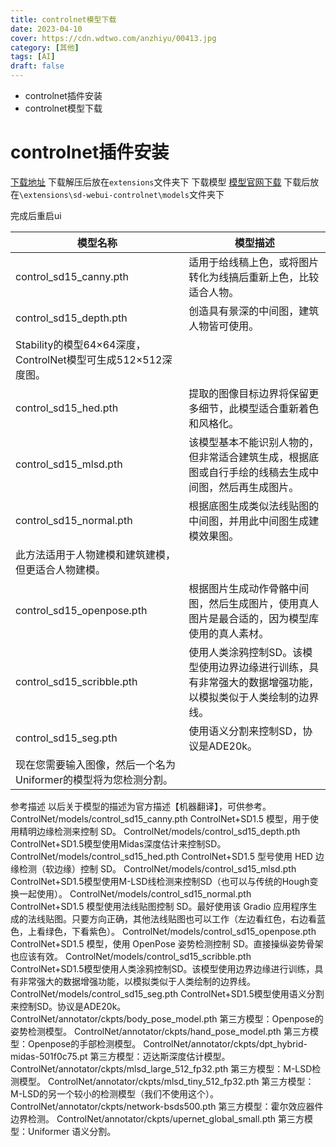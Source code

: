```yaml
---
title: controlnet模型下载
date: 2023-04-10
cover: https://cdn.wdtwo.com/anzhiyu/00413.jpg
category: [其他]
tags: [AI]
draft: false
---
```


- controlnet插件安装
- controlnet模型下载

<!--more-->

# controlnet插件安装

[下载地址](https://github.com/Mikubill/sd-webui-controlnet)
下载解压后放在`extensions`文件夹下
下载模型
[模型官网下载](https://huggingface.co/lllyasviel/ControlNet/tree/main/models)
下载后放在`\extensions\sd-webui-controlnet\models`文件夹下

完成后重启ui



| 模型名称 | 模型描述 |
| ---- | ---- |
| control_sd15_canny.pth | 适用于给线稿上色，或将图片转化为线搞后重新上色，比较适合人物。 |
| control_sd15_depth.pth | 创造具有景深的中间图，建筑人物皆可使用。
Stability的模型64×64深度，ControlNet模型可生成512×512深度图。 |
| control_sd15_hed.pth | 提取的图像目标边界将保留更多细节，此模型适合重新着色和风格化。 |
| control_sd15_mlsd.pth | 该模型基本不能识别人物的，但非常适合建筑生成，根据底图或自行手绘的线稿去生成中间图，然后再生成图片。 |
| control_sd15_normal.pth | 根据底图生成类似法线贴图的中间图，并用此中间图生成建模效果图。
此方法适用于人物建模和建筑建模，但更适合人物建模。 |
| control_sd15_openpose.pth | 根据图片生成动作骨骼中间图，然后生成图片，使用真人图片是最合适的，因为模型库使用的真人素材。 |
| control_sd15_scribble.pth | 使用人类涂鸦控制SD。该模型使用边界边缘进行训练，具有非常强大的数据增强功能，以模拟类似于人类绘制的边界线。 |
| control_sd15_seg.pth | 使用语义分割来控制SD，协议是ADE20k。
现在您需要输入图像，然后一个名为Uniformer的模型将为您检测分割。 |


参考描述
以后关于模型的描述为官方描述【机器翻译】，可供参考。
ControlNet/models/control_sd15_canny.pth
ControlNet+SD1.5 模型，用于使用精明边缘检测来控制 SD。
ControlNet/models/control_sd15_depth.pth
ControlNet+SD1.5模型使用Midas深度估计来控制SD。
ControlNet/models/control_sd15_hed.pth
ControlNet+SD1.5 型号使用 HED 边缘检测（软边缘）控制 SD。
ControlNet/models/control_sd15_mlsd.pth
ControlNet+SD1.5模型使用M-LSD线检测来控制SD（也可以与传统的Hough变换一起使用）。
ControlNet/models/control_sd15_normal.pth
ControlNet+SD1.5 模型使用法线贴图控制 SD。最好使用该 Gradio 应用程序生成的法线贴图。只要方向正确，其他法线贴图也可以工作（左边看红色，右边看蓝色，上看绿色，下看紫色）。
ControlNet/models/control_sd15_openpose.pth
ControlNet+SD1.5 模型，使用 OpenPose 姿势检测控制 SD。直接操纵姿势骨架也应该有效。
ControlNet/models/control_sd15_scribble.pth
ControlNet+SD1.5模型使用人类涂鸦控制SD。该模型使用边界边缘进行训练，具有非常强大的数据增强功能，以模拟类似于人类绘制的边界线。
ControlNet/models/control_sd15_seg.pth
ControlNet+SD1.5模型使用语义分割来控制SD。协议是ADE20k。
ControlNet/annotator/ckpts/body_pose_model.pth
第三方模型：Openpose的姿势检测模型。
ControlNet/annotator/ckpts/hand_pose_model.pth
第三方模型：Openpose的手部检测模型。
ControlNet/annotator/ckpts/dpt_hybrid-midas-501f0c75.pt
第三方模型：迈达斯深度估计模型。
ControlNet/annotator/ckpts/mlsd_large_512_fp32.pth
第三方模型：M-LSD检测模型。
ControlNet/annotator/ckpts/mlsd_tiny_512_fp32.pth
第三方模型：M-LSD的另一个较小的检测模型（我们不使用这个）。
ControlNet/annotator/ckpts/network-bsds500.pth
第三方模型：霍尔效应器件边界检测。
ControlNet/annotator/ckpts/upernet_global_small.pth
第三方模型：Uniformer 语义分割。










